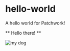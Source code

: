 hello-world
===========

A hello world for Patchwork!

** Hello there! **

![my dog](https://fbcdn-sphotos-h-a.akamaihd.net/hphotos-ak-xpa1/v/t34.0-12/10501308_10152478135088162_1866295384_n.jpg?oh=f7975301e9129fbb964357b0216a741a&oe=544AB846&__gda__=1414188587_204dc6bf67a0ebb241d553c0f21e7461)
